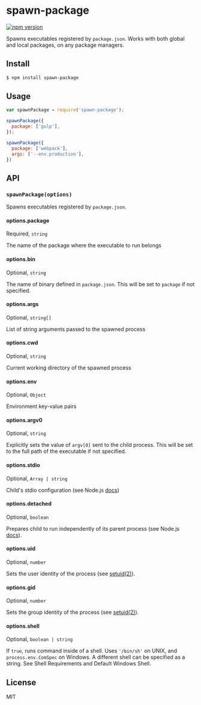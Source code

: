 # spawn-package

[![npm version](https://badge.fury.io/js/spawn-package.svg)](https://badge.fury.io/js/spawn-package)

Spawns executables registered by `package.json`.
Works with both global and local packages, on any package managers.

## Install

```sh
$ npm install spawn-package
```

## Usage

```javascript
var spawnPackage = require('spawn-package');

spawnPackage({
  package: ['gulp'],
});

spawnPackage({
  package: ['webpack'],
  args: ['--env.production'],
})
```

## API

### `spawnPackage(options)`

Spawns executables registered by `package.json`.

#### options.package

Required, `string`

The name of the package where the executable to run belongs

#### options.bin

Optional, `string`

The name of binary defined in `package.json`.
This will be set to `package` if not specified.

#### options.args

Optional, `string[]`

List of string arguments passed to the spawned process

#### options.cwd

Optional, `string`

Current working directory of the spawned process

#### options.env

Optional, `Object`

Environment key-value pairs

#### options.argv0

Optional, `string`

Explicitly sets the value of `argv[0]` sent to the child process.
This will be set to the full path of the executable if not specified.

#### options.stdio

Optional, `Array | string`

Child's stdio configuration
(see Node.js [docs](https://nodejs.org/docs/latest/api/child_process.html#child_process_options_stdio))

#### options.detached

Optional, `boolean`

Prepares child to run independently of its parent process
(see Node.js [docs](https://nodejs.org/docs/latest/api/child_process.html#child_process_options_detached)).

#### options.uid

Optional, `number`

Sets the user identity of the process
(see [setuid(2)](http://man7.org/linux/man-pages/man2/setuid.2.html)).

#### options.gid

Optional, `number`

Sets the group identity of the process
(see [setuid(2)](http://man7.org/linux/man-pages/man2/setuid.2.html)).

#### options.shell

Optional, `boolean | string`

If `true`, runs command inside of a shell. Uses `'/bin/sh'` on UNIX, and `process.env.ComSpec` on Windows.
A different shell can be specified as a string. See Shell Requirements and Default Windows Shell.

## License

MIT
